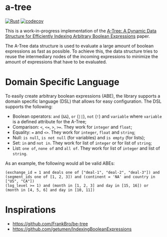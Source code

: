 # a-tree

[![Rust](https://github.com/AntoineGagne/a-tree/actions/workflows/check.yml/badge.svg)](https://github.com/AntoineGagne/a-tree/actions/workflows/check.yml)
[![codecov](https://codecov.io/gh/AntoineGagne/a-tree/graph/badge.svg?token=JUKK1W5L2D)](https://codecov.io/gh/AntoineGagne/a-tree)

This is a work-in-progress implementation of the [A-Tree: A Dynamic Data Structure for Efficiently Indexing Arbitrary Boolean Expressions](https://dl.acm.org/doi/10.1145/3448016.3457266) paper.

The A-Tree data structure is used to evaluate a large amount of boolean expressions as fast as possible. To achieve this, the data structure tries to reuse the intermediary nodes of the incoming expressions to minimize the amount of expressions that have to be evaluated.

# Domain Specific Language

To easily create arbitrary boolean expressions (ABE), the library supports a domain specific language (DSL) that allows for easy configuration. The DSL supports the following:

* Boolean operators: `and` (`&&`), `or` (`||`), `not` (`!`) and `variable` where `variable` is a defined attribute for the A-Tree;
* Comparison: `<`, `<=`, `>`, `>=`. They work for `integer` and `float`;
* Equality: `=` and `<>`. They work for `integer`, `float` and `string`;
* Null: `is null`, `is not null` (for variables) and `is empty` (for lists);
* Set: `in` and `not in`. They work for list of `integer` or for list of `string`;
* List: `one of`, `none of` and `all of`. They work for list of `integer` and list of `string`.

As an example, the following would all be valid ABEs:

```text
(exchange_id = 1 and deals one of ["deal-1", "deal-2", "deal-3"]) and (segment_ids one of [1, 2, 3]) and (continent = 'NA' and country in ["US", "CA"])
(log_level >= 1) and (month in [1, 2, 3] and day in [15, 16]) or (month in [4, 5, 6] and day in [10, 11])
```

# Inspirations

* https://github.com/FrankBro/be-tree
* https://github.com/getumen/IndexingBooleanExpressions
